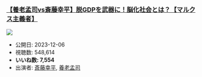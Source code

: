### [【養老孟司vs斎藤幸平】脱GDPを武器に！脳化社会とは？【マルクス主義者】](https://www.youtube.com/watch?v=2T6YJh_P5NU)
[![](https://img.youtube.com/vi/2T6YJh_P5NU/sddefault.jpg)](https://www.youtube.com/watch?v=2T6YJh_P5NU)
-   公開日: 2023-12-06
-   視聴数: 548,614
-   **いいね数: 7,554**
-   出演者: [斎藤幸平](/rehacq_fan/people/斎藤幸平 "wikilink"), [養老孟司](/rehacq_fan/people/養老孟司 "wikilink")
